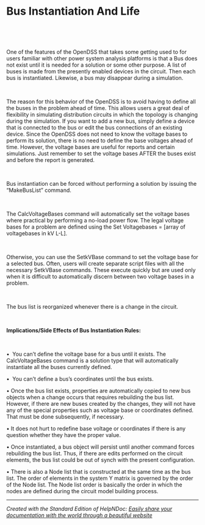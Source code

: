 # Bus Instantiation And Life 

&nbsp;

&nbsp;

One of the features of the OpenDSS that takes some getting used to for users familiar with other power system analysis platforms is that a Bus does not exist until it is needed for a solution or some other purpose. A list of buses is made from the presently enabled devices in the circuit. Then each bus is instantiated. Likewise, a bus may disappear during a simulation.&nbsp;

&nbsp;

The reason for this behavior of the OpenDSS is to avoid having to define all the buses in the problem ahead of time. This allows users a great deal of flexibility in simulating distribution circuits in which the topology is changing during the simulation. If you want to add a new bus, simply define a device that is connected to the bus or edit the bus connections of an existing device. Since the OpenDSS does not need to know the voltage bases to perform its solution, there is no need to define the base voltages ahead of time. However, the voltage bases are useful for reports and certain simulations. Just remember to set the voltage bases AFTER the buses exist and before the report is generated.&nbsp;

&nbsp;

Bus instantiation can be forced without performing a solution by issuing the “MakeBusList” command.&nbsp;

&nbsp;

The CalcVoltageBases command will automatically set the voltage bases where practical by performing a no-load power flow. The legal voltage bases for a problem are defined using the Set Voltagebases = \[array of voltagebases in kV L-L\].&nbsp;

&nbsp;

Otherwise, you can use the SetkVBase command to set the voltage base for a selected bus. Often, users will create separate script files with all the necessary SetkVBase commands. These execute quickly but are used only when it is difficult to automatically discern between two voltage bases in a problem.&nbsp;

&nbsp;

The bus list is reorganized whenever there is a change in the circuit.&nbsp;

&nbsp;

**Implications/Side Effects of Bus Instantiation Rules:**&nbsp;

&nbsp;

•&nbsp; You can’t define the voltage base for a bus until it exists. The CalcVoltageBases command is a solution type that will automatically instantiate all the buses currently defined.&nbsp;

•&nbsp; You can’t define a bus’s coordinates until the bus exists.&nbsp;

• Once the bus list exists, properties are automatically copied to new bus objects when a change occurs that requires rebuilding the bus list. However, if there are new buses created by the changes, they will not have any of the special properties such as voltage base or coordinates defined. That must be done subsequently, if necessary.&nbsp;

• It does not hurt to redefine base voltage or coordinates if there is any question whether they have the proper value.&nbsp;

• Once instantiated, a bus object will persist until another command forces rebuilding the bus list. Thus, if there are edits performed on the circuit elements, the bus list could be out of synch with the present configuration.&nbsp;

• There is also a Node list that is constructed at the same time as the bus list. The order of elements in the system Y matrix is governed by the order of the Node list. The Node list order is basically the order in which the nodes are defined during the circuit model building process.&nbsp;


***
_Created with the Standard Edition of HelpNDoc: [Easily share your documentation with the world through a beautiful website](<https://www.helpndoc.com/feature-tour/produce-html-websites/>)_

